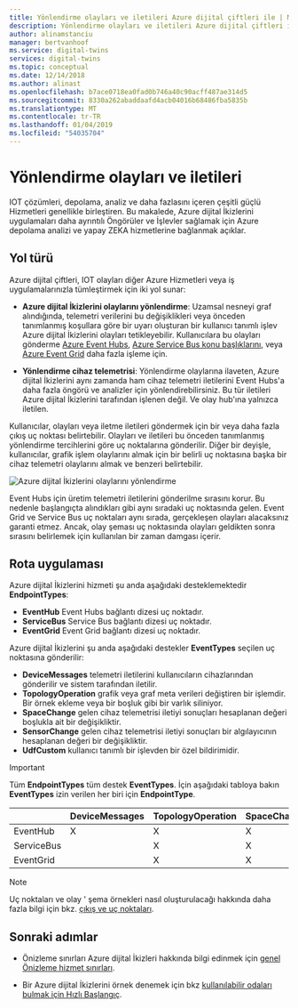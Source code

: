 ```yaml
---
title: Yönlendirme olayları ve iletileri Azure dijital çiftleri ile | Microsoft Docs
description: Yönlendirme olayları ve iletileri Azure dijital çiftleri ile hizmet uç noktalarına genel bakış
author: alinamstanciu
manager: bertvanhoof
ms.service: digital-twins
services: digital-twins
ms.topic: conceptual
ms.date: 12/14/2018
ms.author: alinast
ms.openlocfilehash: b7ace0718ea0fad0b746a40c90acff487ae314d5
ms.sourcegitcommit: 8330a262abaddaafd4acb04016b68486fba5835b
ms.translationtype: MT
ms.contentlocale: tr-TR
ms.lasthandoff: 01/04/2019
ms.locfileid: "54035704"
---
```

# <a name="routing-events-and-messages"></a>Yönlendirme olayları ve iletileri

IOT çözümleri, depolama, analiz ve daha fazlasını içeren çeşitli güçlü Hizmetleri genellikle birleştiren. Bu makalede, Azure dijital İkizlerini uygulamaları daha ayrıntılı Öngörüler ve İşlevler sağlamak için Azure depolama analizi ve yapay ZEKA hizmetlerine bağlanmak açıklar.

## <a name="route-types"></a>Yol türü  

Azure dijital çiftleri, IOT olayları diğer Azure Hizmetleri veya iş uygulamalarınızla tümleştirmek için iki yol sunar:

* **Azure dijital İkizlerini olaylarını yönlendirme**: Uzamsal nesneyi graf alındığında, telemetri verilerini bu değişiklikleri veya önceden tanımlanmış koşullara göre bir uyarı oluşturan bir kullanıcı tanımlı işlev Azure dijital İkizlerini olayları tetikleyebilir. Kullanıcılara bu olayları gönderme [Azure Event Hubs](https://azure.microsoft.com/services/event-hubs/), [Azure Service Bus konu başlıklarını](https://azure.microsoft.com/services/service-bus/), veya [Azure Event Grid](https://azure.microsoft.com/services/event-grid/) daha fazla işleme için.

* **Yönlendirme cihaz telemetrisi**: Yönlendirme olaylarına ilaveten, Azure dijital İkizlerini aynı zamanda ham cihaz telemetri iletilerini Event Hubs'a daha fazla öngörü ve analizler için yönlendirebilirsiniz. Bu tür iletileri Azure dijital İkizlerini tarafından işlenen değil. Ve olay hub'ına yalnızca iletilen.

Kullanıcılar, olayları veya iletme iletileri göndermek için bir veya daha fazla çıkış uç noktası belirtebilir. Olayları ve iletileri bu önceden tanımlanmış yönlendirme tercihlerini göre uç noktalarına gönderilir. Diğer bir deyişle, kullanıcılar, grafik işlem olaylarını almak için bir belirli uç noktasına başka bir cihaz telemetri olaylarını almak ve benzeri belirtebilir.

![Azure dijital İkizlerini olaylarını yönlendirme][1]

Event Hubs için üretim telemetri iletilerini gönderilme sırasını korur. Bu nedenle başlangıçta alındıkları gibi aynı sıradaki uç noktasında gelen. Event Grid ve Service Bus uç noktaları aynı sırada, gerçekleşen olayları alacaksınız garanti etmez. Ancak, olay şeması uç noktasında olayları geldikten sonra sırasını belirlemek için kullanılan bir zaman damgası içerir.

## <a name="route-implementation"></a>Rota uygulaması

Azure dijital İkizlerini hizmeti şu anda aşağıdaki desteklemektedir **EndpointTypes**:

* **EventHub** Event Hubs bağlantı dizesi uç noktadır.
* **ServiceBus** Service Bus bağlantı dizesi uç noktadır.
* **EventGrid** Event Grid bağlantı dizesi uç noktadır.

Azure dijital İkizlerini şu anda aşağıdaki destekler **EventTypes** seçilen uç noktasına gönderilir:

* **DeviceMessages** telemetri iletilerini kullanıcıların cihazlarından gönderilir ve sistem tarafından iletilir.
* **TopologyOperation** grafik veya graf meta verileri değiştiren bir işlemdir. Bir örnek ekleme veya bir boşluk gibi bir varlık siliniyor.
* **SpaceChange** gelen cihaz telemetrisi iletiyi sonuçları hesaplanan değeri boşlukla ait bir değişikliktir.
* **SensorChange** gelen cihaz telemetrisi iletiyi sonuçları bir algılayıcının hesaplanan değeri bir değişikliktir.
* **UdfCustom** kullanıcı tanımlı bir işlevden bir özel bildirimidir.

> [!IMPORTANT]  
> Tüm **EndpointTypes** tüm destek **EventTypes**.
> İçin aşağıdaki tabloya bakın **EventTypes** izin verilen her biri için **EndpointType**.

|             | DeviceMessages | TopologyOperation | SpaceChange | SensorChange | UdfCustom |
| ----------- | -------------- | ----------------- | ----------- | ------------ | --------- |
| EventHub|     X          |         X         |     X       |      X       |   X       |
| ServiceBus|              |         X         |     X       |      X       |   X       |
| EventGrid|               |         X         |     X       |      X       |   X       |

>[!NOTE]  
>Uç noktaları ve olay ' şema örnekleri nasıl oluşturulacağı hakkında daha fazla bilgi için bkz. [çıkış ve uç noktaları](how-to-egress-endpoints.md).

## <a name="next-steps"></a>Sonraki adımlar

- Önizleme sınırları Azure dijital İkizleri hakkında bilgi edinmek için [genel Önizleme hizmet sınırları](concepts-service-limits.md).

- Bir Azure dijital İkizlerini örnek denemek için bkz [kullanılabilir odaları bulmak için Hızlı Başlangıç](quickstart-view-occupancy-dotnet.md).

<!-- Images -->
[1]: media/concepts/digital-twins-events-routing.png
